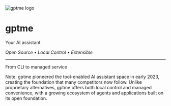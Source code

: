 <div class="flex items-center justify-center">
<img src="https://gptme.org/media/logo.png" alt="gptme logo" class="w-32 h-32" />
</div>
<div class="flex items-center justify-center gap-4 mb-6">
  <div>
    <h1 class="mb-2">gptme</h1>
    <p class="text-lg">Your AI assistant</p>
  </div>
</div>

*Open Source • Local Control • Extensible* <!-- .element: class="fragment" -->

---

From CLI to managed service <!-- .element: class="fragment" -->

Note: gptme pioneered the tool-enabled AI assistant space in early 2023, creating the foundation that many competitors now follow. Unlike proprietary alternatives, gptme offers both local control and managed convenience, with a growing ecosystem of agents and applications built on its open foundation.
